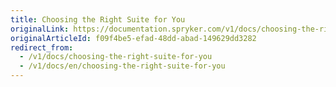 ```yaml
---
title: Choosing the Right Suite for You
originalLink: https://documentation.spryker.com/v1/docs/choosing-the-right-suite-for-you
originalArticleId: f09f4be5-efad-48dd-abad-149629dd3282
redirect_from:
  - /v1/docs/choosing-the-right-suite-for-you
  - /v1/docs/en/choosing-the-right-suite-for-you
---
```



